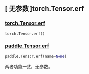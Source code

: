 ## [ 无参数 ]torch.Tensor.erf

### [torch.Tensor.erf](https://pytorch.org/docs/stable/generated/torch.Tensor.erf.html?highlight=erf#torch.Tensor.erf)

```python
torch.Tensor.erf()
```

### [paddle.Tensor.erf](https://www.paddlepaddle.org.cn/documentation/docs/zh/develop/api/paddle/Tensor_cn.html#erf-name-none)

```python
paddle.Tensor.erf(name=None)
```

两者功能一致，无参数。
